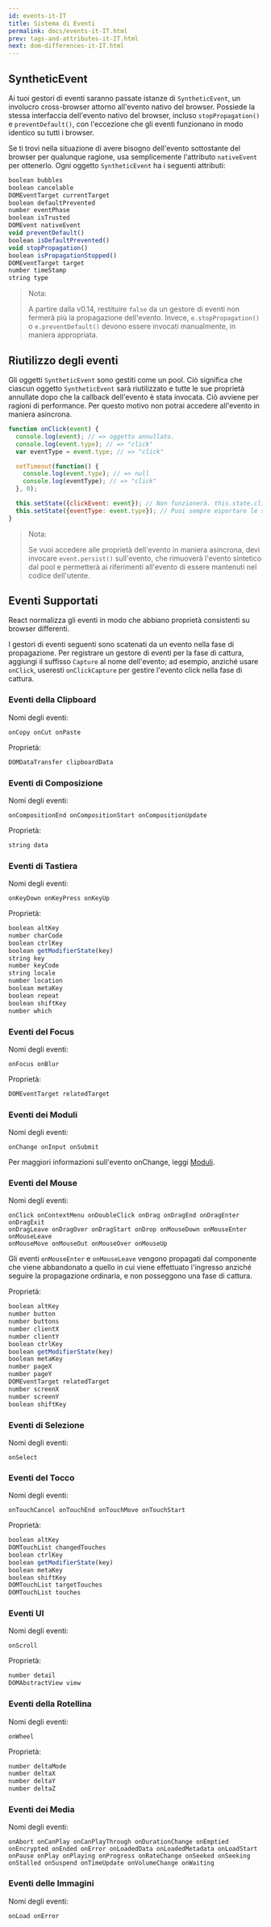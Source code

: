 ```yaml
---
id: events-it-IT
title: Sistema di Eventi
permalink: docs/events-it-IT.html
prev: tags-and-attributes-it-IT.html
next: dom-differences-it-IT.html
---
```


## SyntheticEvent

Ai tuoi gestori di eventi saranno passate istanze di `SyntheticEvent`, un involucro cross-browser attorno all'evento nativo del browser. Possiede la stessa interfaccia dell'evento nativo del browser, incluso `stopPropagation()` e `preventDefault()`, con l'eccezione che gli eventi funzionano in modo identico su tutti i browser.

Se ti trovi nella situazione di avere bisogno dell'evento sottostante del browser per qualunque ragione, usa semplicemente l'attributo `nativeEvent` per ottenerlo. Ogni oggetto `SyntheticEvent` ha i seguenti attributi:

```javascript
boolean bubbles
boolean cancelable
DOMEventTarget currentTarget
boolean defaultPrevented
number eventPhase
boolean isTrusted
DOMEvent nativeEvent
void preventDefault()
boolean isDefaultPrevented()
void stopPropagation()
boolean isPropagationStopped()
DOMEventTarget target
number timeStamp
string type
```

> Nota:
>
> A partire dalla v0.14, restituire `false` da un gestore di eventi non fermerà più la propagazione dell'evento. Invece, `e.stopPropagation()` o `e.preventDefault()` devono essere invocati manualmente, in maniera appropriata.

## Riutilizzo degli eventi

Gli oggetti `SyntheticEvent` sono gestiti come un pool. Ciò significa che ciascun oggetto `SyntheticEvent` sarà riutilizzato e tutte le sue proprietà annullate dopo che la callback dell'evento è stata invocata.
Ciò avviene per ragioni di performance.
Per questo motivo non potrai accedere all'evento in maniera asincrona.

```javascript
function onClick(event) {
  console.log(event); // => oggetto annullato.
  console.log(event.type); // => "click"
  var eventType = event.type; // => "click"

  setTimeout(function() {
    console.log(event.type); // => null
    console.log(eventType); // => "click"
  }, 0);

  this.setState({clickEvent: event}); // Non funzionerà. this.state.clickEvent conterrà soltanto valori null.
  this.setState({eventType: event.type}); // Puoi sempre esportare le singole proprietà dell'evento.
}
```

> Nota:
>
> Se vuoi accedere alle proprietà dell'evento in maniera asincrona, devi invocare `event.persist()` sull'evento, che rimuoverà l'evento sintetico dal pool e permetterà ai riferimenti all'evento di essere mantenuti nel codice dell'utente.

## Eventi Supportati

React normalizza gli eventi in modo che abbiano proprietà consistenti su browser differenti.

I gestori di eventi seguenti sono scatenati da un evento nella fase di propagazione. Per registrare un gestore di eventi per la fase di cattura, aggiungi il suffisso `Capture` al nome dell'evento; ad esempio, anziché usare `onClick`, useresti `onClickCapture` per gestire l'evento click nella fase di cattura.


### Eventi della Clipboard

Nomi degli eventi:

```
onCopy onCut onPaste
```

Proprietà:

```javascript
DOMDataTransfer clipboardData
```


### Eventi di Composizione

Nomi degli eventi:

```
onCompositionEnd onCompositionStart onCompositionUpdate
```

Proprietà:

```javascript
string data

```


### Eventi di Tastiera

Nomi degli eventi:

```
onKeyDown onKeyPress onKeyUp
```

Proprietà:

```javascript
boolean altKey
number charCode
boolean ctrlKey
boolean getModifierState(key)
string key
number keyCode
string locale
number location
boolean metaKey
boolean repeat
boolean shiftKey
number which
```


### Eventi del Focus

Nomi degli eventi:

```
onFocus onBlur
```

Proprietà:

```javascript
DOMEventTarget relatedTarget
```


### Eventi dei Moduli

Nomi degli eventi:

```
onChange onInput onSubmit
```

Per maggiori informazioni sull'evento onChange, leggi [Moduli](/react/docs/forms.html).


### Eventi del Mouse

Nomi degli eventi:

```
onClick onContextMenu onDoubleClick onDrag onDragEnd onDragEnter onDragExit
onDragLeave onDragOver onDragStart onDrop onMouseDown onMouseEnter onMouseLeave
onMouseMove onMouseOut onMouseOver onMouseUp
```

Gli eventi `onMouseEnter` e `onMouseLeave` vengono propagati dal componente che viene abbandonato a quello in cui viene effettuato l'ingresso anziché seguire la propagazione ordinaria, e non posseggono una fase di cattura.

Proprietà:

```javascript
boolean altKey
number button
number buttons
number clientX
number clientY
boolean ctrlKey
boolean getModifierState(key)
boolean metaKey
number pageX
number pageY
DOMEventTarget relatedTarget
number screenX
number screenY
boolean shiftKey
```


### Eventi di Selezione

Nomi degli eventi:

```
onSelect
```


### Eventi del Tocco

Nomi degli eventi:

```
onTouchCancel onTouchEnd onTouchMove onTouchStart
```

Proprietà:

```javascript
boolean altKey
DOMTouchList changedTouches
boolean ctrlKey
boolean getModifierState(key)
boolean metaKey
boolean shiftKey
DOMTouchList targetTouches
DOMTouchList touches
```


### Eventi UI

Nomi degli eventi:

```
onScroll
```

Proprietà:

```javascript
number detail
DOMAbstractView view
```


### Eventi della Rotellina

Nomi degli eventi:

```
onWheel
```

Proprietà:

```javascript
number deltaMode
number deltaX
number deltaY
number deltaZ
```

### Eventi dei Media

Nomi degli eventi:

```
onAbort onCanPlay onCanPlayThrough onDurationChange onEmptied onEncrypted onEnded onError onLoadedData onLoadedMetadata onLoadStart onPause onPlay onPlaying onProgress onRateChange onSeeked onSeeking onStalled onSuspend onTimeUpdate onVolumeChange onWaiting
```

### Eventi delle Immagini

Nomi degli eventi:

```
onLoad onError
```
